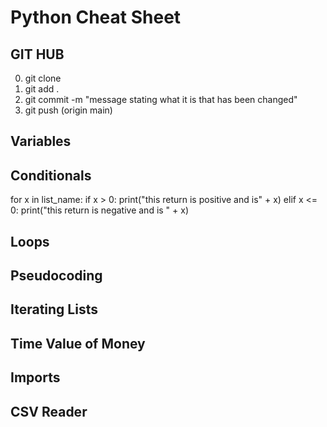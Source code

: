# Python Cheat Sheet

## GIT HUB
0. git clone 
1. git add .
2. git commit -m "message stating what it is that has been changed"
3. git push (origin main)

## Variables

## Conditionals 
for x in list_name:
    if x > 0:
        print("this return is positive and is" + x)
    elif x <= 0:
        print("this return is negative and is " + x)
        
## Loops

## Pseudocoding

## Iterating Lists 

## Time Value of Money

## Imports 

## CSV Reader
